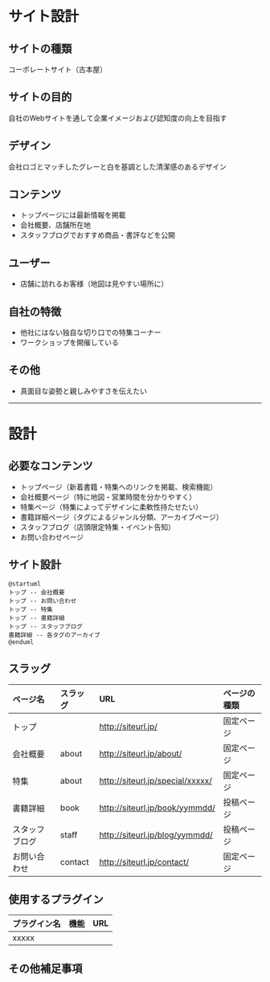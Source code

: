 # サイト設計

## サイトの種類
コーポレートサイト（古本屋）

## サイトの目的
自社のWebサイトを通して企業イメージおよび認知度の向上を目指す

## デザイン
会社ロゴとマッチしたグレーと白を基調とした清潔感のあるデザイン

## コンテンツ
- トップページには最新情報を掲載
- 会社概要、店舗所在地
- スタッフブログでおすすめ商品・書評などを公開

## ユーザー
- 店舗に訪れるお客様（地図は見やすい場所に）

## 自社の特徴
- 他社にはない独自な切り口での特集コーナー
- ワークショップを開催している

## その他
- 真面目な姿勢と親しみやすさを伝えたい

<hr>

# 設計

## 必要なコンテンツ
- トップページ（新着書籍・特集へのリンクを掲載、検索機能）
- 会社概要ページ（特に地図・営業時間を分かりやすく）
- 特集ページ（特集によってデザインに柔軟性持たせたい）
- 書籍詳細ページ（タグによるジャンル分類、アーカイブページ）
- スタッフブログ（店頭限定特集・イベント告知）
- お問い合わせページ

## サイト設計
```puml
@startuml
トップ -- 会社概要
トップ -- お問い合わせ
トップ -- 特集
トップ -- 書籍詳細
トップ -- スタッフブログ
書籍詳細 -- 各タグのアーカイブ
@enduml
```

## スラッグ
| ページ名 | スラッグ |	URL | ページの種類 |
| :--- | :--- | :--- | :--- |
| トップ |  | http://siteurl.jp/ | 固定ページ |
| 会社概要 | about | http://siteurl.jp/about/ | 固定ページ |
| 特集 | about | http://siteurl.jp/special/xxxxx/ | 固定ページ |
| 書籍詳細 | book | http://siteurl.jp/book/yymmdd/ | 投稿ページ |
| スタッフブログ | staff | http://siteurl.jp/blog/yymmdd/ | 投稿ページ |
| お問い合わせ | contact | http://siteurl.jp/contact/ | 固定ページ |

## 使用するプラグイン
| プラグイン名 | 機能 | URL |
| :--- | :--- | :--- |
| xxxxx |  |  |

## その他補足事項
